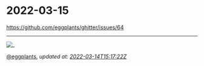 # 2022-03-15

<https://github.com/eggplants/ghitter/issues/64>

---

![_](https://github.githubassets.com/images/mona-loading-default.gif)

[@eggplants](https://github.com/eggplants), *updated at: [2022-03-14T15:17:22Z](https://github.com/eggplants/ghitter/issues/64#issue-1168529396)*
